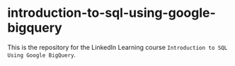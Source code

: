 # introduction-to-sql-using-google-bigquery
This is the repository for the LinkedIn Learning course `Introduction to SQL Using Google BigQuery`.




